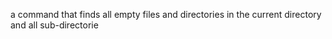 a command that finds all empty files and directories in the current directory and all sub-directorie
